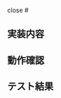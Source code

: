 <!-- Thank you for submitting a Pull Request. Please: 
* Ensure that the code is up-to-date with the `master` branch.
* Include a description of the proposed changes and how to test them.
* Consider adding the `no-deploy` label if this PR shouldn't be deployed and does not alter the data served by the API.
-->

close #

## 実装内容

## 動作確認

## テスト結果
